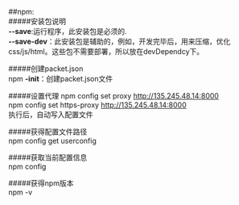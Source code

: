 ##npm:  
#####安装包说明  
**--save**:运行程序，此安装包是必须的.  
**--save-dev**：此安装包是辅助的，例如，开发完毕后，用来压缩，优化css/js/html。这些包不需要部署，所以放在devDependcy下。

#####创建packet.json  
npm **-init**：创建packet.json文件

#####设置代理
npm config set proxy http://135.245.48.14:8000  
npm config set https-proxy http://135.245.48.14:8000  
执行后，自动写入配置文件  

#####获得配置文件路径  
npm config get userconfig  

#####获取当前配置信息  
npm config  

#####获得npm版本  
npm -v  
